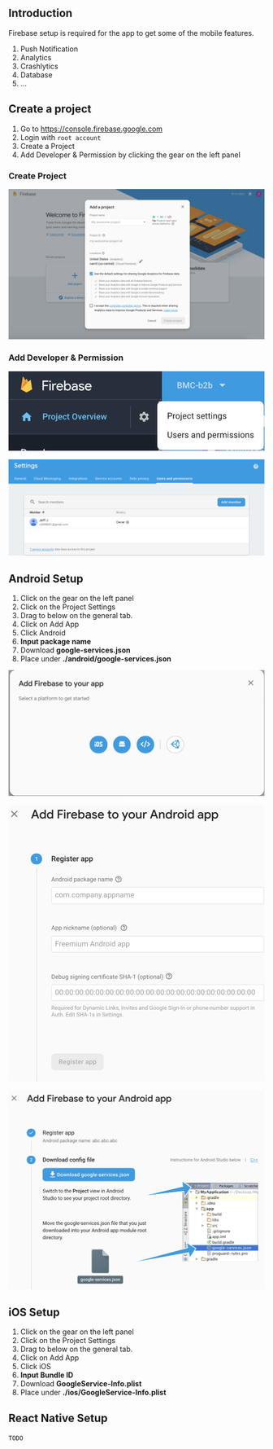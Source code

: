## Introduction

Firebase setup is required for the app to get some of the mobile features.

1. Push Notification 
2. Analytics
3. Crashlytics
4. Database 
5. ...

## Create a project

1. Go to https://console.firebase.google.com
2. Login with ``root account``
3. Create a Project
4. Add Developer & Permission by clicking the gear on the left panel

### Create Project

![Screenshot_2019-04-29_at_2.05.51_PM](uploads/74ab41bb44d62282e87ff4552f17cde8/Screenshot_2019-04-29_at_2.05.51_PM.png)

### Add Developer & Permission

![Screenshot_2019-04-29_at_2.06.29_PM](uploads/2ece0cbf61ac7342281e924314bd3757/Screenshot_2019-04-29_at_2.06.29_PM.png)

![Screenshot_2019-04-29_at_2.06.40_PM](uploads/35a567084b860feaa72b9f35cc5ec938/Screenshot_2019-04-29_at_2.06.40_PM.png)


## Android Setup

1. Click on the gear on the left panel
2. Click on the Project Settings
3. Drag to below on the general tab.
4. Click on Add App
5. Click Android
6. **Input package name**
7. Download **google-services.json**
8. Place under **./android/google-services.json**

![Screenshot_2019-04-29_at_2.07.46_PM](uploads/f9ec028dad2cf5623ec9a91cbdfd4012/Screenshot_2019-04-29_at_2.07.46_PM.png)

![Screenshot_2019-04-29_at_2.07.54_PM](uploads/1905c17076712fc435f6159cc52a7cca/Screenshot_2019-04-29_at_2.07.54_PM.png)

![Screenshot_2019-04-29_at_2.08.09_PM](uploads/bc08d0bd7573746cb57771678bacdb27/Screenshot_2019-04-29_at_2.08.09_PM.png)

## iOS Setup

1. Click on the gear on the left panel
2. Click on the Project Settings
3. Drag to below on the general tab.
4. Click on Add App
5. Click iOS
6. **Input Bundle ID**
7. Download **GoogleService-Info.plist**
8. Place under **./ios/GoogleService-Info.plist**

## React Native Setup

`` TODO ``